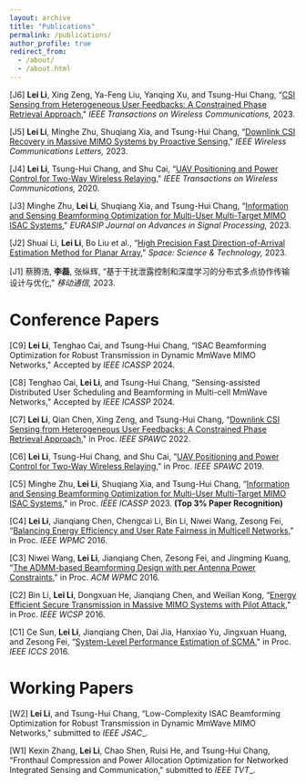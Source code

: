 ```yaml
---
layout: archive
title: "Publications"
permalink: /publications/
author_profile: true
redirect_from: 
  - /about/
  - /about.html
---
```


[J6] **Lei Li**, Xing Zeng, Ya-Feng Liu, Yanqing Xu, and Tsung-Hui Chang, “[CSI Sensing from Heterogeneous User Feedbacks: A Constrained Phase Retrieval Approach](https://ieeexplore.ieee.org/document/10056863)," _IEEE Transactions on Wireless Communications,_ 2023. 

[J5] **Lei Li**, Minghe Zhu, Shuqiang Xia, and Tsung-Hui Chang, “[Downlink CSI Recovery in Massive MIMO Systems by Proactive Sensing](https://ieeexplore.ieee.org/document/9979723)," _IEEE Wireless Communications Letters,_ 2023.

[J4] **Lei Li**, Tsung-Hui Chang, and Shu Cai, 
“[UAV Positioning and Power Control for Two-Way Wireless Relaying](https://ieeexplore.ieee.org/document/8891916)," _IEEE Transactions on Wireless Communications,_ 2020.

[J3] Minghe Zhu, **Lei Li**, Shuqiang Xia, and Tsung-Hui Chang, “[Information and Sensing Beamforming Optimization for Multi-User Multi-Target MIMO ISAC Systems](https://link.springer.com/article/10.1186/s13634-023-00972-w)," _EURASIP Journal on Advances in Signal Processing,_ 2023.

[J2] Shuai Li, **Lei Li**, Bo Liu et al., “[High Precision Fast Direction-of-Arrival Estimation Method for Planar Array](https://spj.science.org/doi/10.34133/space.0019)," _Space: Science & Technology,_ 2023.

[J1] 蔡腾浩, **李磊**, 张纵辉, “基于干扰泄露控制和深度学习的分布式多点协作传输设计与优化," _移动通信,_ 2023.



Conference Papers
======
[C9] **Lei Li**, Tenghao Cai, and Tsung-Hui Chang, “ISAC Beamforming Optimization for Robust Transmission in Dynamic MmWave MIMO Networks," Accepted by _IEEE ICASSP_ 2024.

[C8] Tenghao Cai, **Lei Li**, and Tsung-Hui Chang, “Sensing-assisted Distributed User Scheduling and Beamforming in Multi-cell MmWave Networks," Accepted by _IEEE ICASSP_ 2024.


[C7] **Lei Li**, Qian Chen, Xing Zeng, and Tsung-Hui Chang, “[Downlink CSI Sensing from Heterogeneous User Feedbacks: A Constrained Phase Retrieval Approach](https://ieeexplore.ieee.org/document/9834015)," in Proc. _IEEE SPAWC_ 2022.

[C6] **Lei Li**, Tsung-Hui Chang, and Shu Cai, “[UAV Positioning and Power Control for Two-Way Wireless Relaying](https://ieeexplore.ieee.org/document/8815407)," in Proc. _IEEE SPAWC_ 2019.

[C5] Minghe Zhu, **Lei Li**, Shuqiang Xia, and Tsung-Hui Chang,
“[Information and Sensing Beamforming Optimization for Multi-User Multi-Target MIMO ISAC Systems](https://ieeexplore.ieee.org/document/10097000)," in Proc. _IEEE ICASSP_ 2023. **(Top 3% Paper Recognition)**

[C4] **Lei Li**, Jianqiang Chen, Chengcai Li, Bin Li, Niwei Wang, Zesong Fei, “[Balancing Energy Efficiency and User Rate Fairness in Multicell Networks](https://ieeexplore.ieee.org/document/7954468),"
in Proc. _IEEE WPMC_ 2016.

[C3] Niwei Wang, **Lei Li**, Jianqiang Chen, Zesong Fei, and Jingming Kuang, “[The ADMM-based Beamforming Design with per Antenna Power Constraints](https://ieeexplore.ieee.org/document/7954528)," in Proc. _ACM WPMC_ 2016. 

[C2] Bin Li, **Lei Li**, Dongxuan He, Jianqiang Chen, and Weilian Kong, “[Energy Efficient Secure Transmission in Massive MIMO Systems with Pilot Attack](https://ieeexplore.ieee.org/document/7752498)," in Proc. _IEEE WCSP_ 2016. 

[C1] Ce Sun, **Lei Li**, Jianqiang Chen, Dai Jia, Hanxiao Yu, Jingxuan Huang, and Zesong Fei, “[System-Level Performance Estimation of SCMA](https://ieeexplore.ieee.org/document/7833614)," in Proc. _IEEE ICCS_ 2016. 


Working Papers
======
[W2] **Lei Li**, and Tsung-Hui Chang, “Low-Complexity ISAC Beamforming Optimization for Robust Transmission in Dynamic MmWave MIMO Networks," submitted to _IEEE JSAC__. 

[W1] Kexin Zhang, **Lei Li**, Chao Shen, Ruisi He, and Tsung-Hui Chang, “Fronthaul Compression and Power Allocation Optimization for Networked Integrated Sensing and Communication," submitted to _IEEE TVT__.
